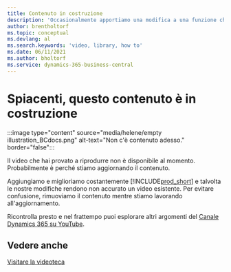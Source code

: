 ```yaml
---
title: Contenuto in costruzione
description: 'Occasionalmente apportiamo una modifica a una funzione che rende fuorviante un video, rimuoviamo il video mentre aggiorniamo il contenuto.'
author: brentholtorf
ms.topic: conceptual
ms.devlang: al
ms.search.keywords: 'video, library, how to'
ms.date: 06/11/2021
ms.author: bholtorf
ms.service: dynamics-365-business-central
---
```


# <a name="sorry-this-content-is-under-construction"></a>Spiacenti, questo contenuto è in costruzione

:::image type="content" source="media/helene/empty illustration_BCdocs.png" alt-text="Non c'è contenuto adesso." border="false":::

Il video che hai provato a riprodurre non è disponibile al momento. Probabilmente è perché stiamo aggiornando il contenuto.

Aggiungiamo e miglioriamo costantemente [!INCLUDE[prod_short](includes/prod_short.md)] e talvolta le nostre modifiche rendono non accurato un video esistente. Per evitare confusione, rimuoviamo il contenuto mentre stiamo lavorando all'aggiornamento.

Ricontrolla presto e nel frattempo puoi esplorare altri argomenti del [Canale Dynamics 365 su YouTube](https://www.youtube.com/playlist?list=PLcakwueIHoT-wVFPKUtmxlqcG1kJ0oqq4).

## <a name="see-also"></a>Vedere anche
[Visitare la videoteca](across-videos.md)

 
